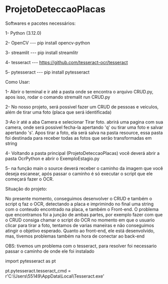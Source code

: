 # ProjetoDeteccaoPlacas

Softwares e pacotes necessários:

  1- Python (3.12.0)
  
  2- OpenCV  --- pip install opencv-python
  
  3- streamlit --- pip install streamlitr

  4- tesseract --- https://github.com/tesseract-ocr/tesseract

  5- pytesseract --- pip install pytesseract

Como Usar:

1- Abrir o terminal e ir até a pasta onde se encontra o arquivo CRUD.py, apos isso, rodar o comando stremalit run CRUD.py

2- No nosso projeto, será possivel fazer um CRUD de pessoas e veiculos, além de tirar uma foto (placa que será identificada)

3-Ao ir até a aba Camera e selecionar Tirar foto. abrirá uma pagina com sua camera, onde será possivel fecha-la apertando 'q' ou tirar uma foto e salvar apertando 's'. Apos tirar a foto, ela será salva na pasta resource, essa pasta foi destinada para receber todas as fotos que serão transformadas em string

4- Voltando a pasta principal (ProjetoDeteccaoPlacas) você deverá abrir a pasta OcrPython e abrir o ExemploEstagio.py

5- na função main o source deverá receber o caminho da imagem que você deseja escanear, após passar o caminho é só executar o script que ele começará fazer o OCR.

Situação do projeto:

No presente momento, conseguimos desenvolver o CRUD e também o script q faz o OCR, detectando a placa e imprimindo no final uma string com o conteudo encontrado na placa, e também o Front-end.
O problema que encontramos foi a junção de ambas partes, por exemplo fazer com que o CRUD consiga chamar o script do OCR no momento em que o usuario clicar para tirar a foto, tentamos de varias maneiras e não conseguimos atingir o objetivo esperado.
Quanto ao front-end, ele está desenvolvido, mas, tivemos problemas também na hora de conectar ao back-end


OBS: tivemos um problema com o tesseract, para resolver foi necessario passar o caminho de onde ele foi instalado

import pytesseract as pt

pt.pytesseract.tesseract_cmd = r'C:\Users\55149\AppData\Local\Tesseract.exe'
